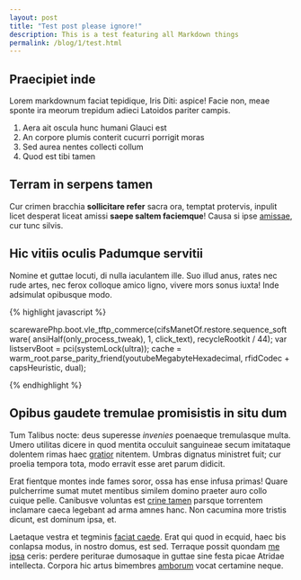 ```yaml
---
layout: post
title: "Test post please ignore!"
description: This is a test featuring all Markdown things
permalink: /blog/1/test.html
---
```


## Praecipiet inde

Lorem markdownum faciat tepidique, Iris Diti: aspice! Facie non, meae sponte ira
meorum trepidum adieci Latoidos pariter campis.

1. Aera ait oscula hunc humani Glauci est
2. An corpore plumis conterit cucurri porrigit moras
3. Sed aurea nentes collecti collum
4. Quod est tibi tamen

## Terram in serpens tamen

Cur crimen bracchia **sollicitare refer** sacra ora, temptat protervis, inpulit
licet desperat liceat amissi **saepe saltem faciemque**! Causa si ipse
[amissae](http://omgcatsinspace.tumblr.com/), cur tunc silvis.

## Hic vitiis oculis Padumque servitii

Nomine et guttae locuti, di nulla iaculantem ille. Suo illud anus, rates nec
rude artes, nec ferox colloque amico ligno, vivere mors sonus iuxta! Inde
adsimulat opibusque modo.

{% highlight javascript %}

scarewarePhp.boot.vle_tftp_commerce(cifsManetOf.restore.sequence_software(
        ansiHalf(only_process_tweak), 1, click_text), recycleRootkit / 44);
var listservBoot = pci(systemLock(ultra));
cache = warm_root.parse_parity_friend(youtubeMegabyteHexadecimal, rfidCodec
        + capsHeuristic, dual);

{% endhighlight %}

## Opibus gaudete tremulae promisistis in situ dum

Tum Talibus nocte: deus superesse *invenies* poenaeque tremulasque multa. Umero
utilitas dicere in quod mentita occuluit sanguineae secum imitataque dolentem
rimas haec [gratior](http://stoneship.org/) nitentem. Umbras dignatus ministret
fuit; cur proelia tempora tota, modo erravit esse aret parum didicit.

Erat fientque montes inde fames soror, ossa has ense infusa primas! Quare
pulcherrime sumat mutet mentibus similem domino praeter auro collo cuique pelle.
Canibusve voluntas est [crine tamen](http://www.wedrinkwater.com/) parsque
torrentem inclamare caeca legebant ad arma amnes hanc. Non cacumina more tristis
dicunt, est dominum ipsa, et.

Laetaque vestra et tegminis [faciat
caede](http://html9responsiveboilerstrapjs.com/). Erat qui quod in ecquid, haec
bis conlapsa modus, in nostro domus, est sed. Terraque possit quondam [me
ipsa](http://news.ycombinator.com/) ceris: perdere periturae dumosaque in guttae
sine festa picae Atridae intellecta. Corpora hic artus bimembres
[amborum](http://www.reddit.com/r/haskell) vocat certamine neque.

[amborum]: http://www.reddit.com/r/haskell
[amissae]: http://omgcatsinspace.tumblr.com/
[crine tamen]: http://www.wedrinkwater.com/
[faciat caede]: http://html9responsiveboilerstrapjs.com/
[gratior]: http://stoneship.org/
[me ipsa]: http://news.ycombinator.com/